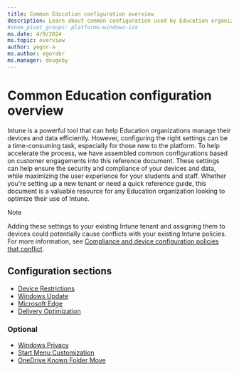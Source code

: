 ```yaml
---
title: Common Education configuration overview
description: Learn about common configuration used by Education organizations in Intune.
#zone_pivot_groups: platforms-windows-ios
ms.date: 4/9/2024
ms.topic: overview
author: yegor-a
ms.author: egorabr
ms.manager: dougeby
---
```


# Common Education configuration overview

Intune is a powerful tool that can help Education organizations manage their devices and data efficiently. However, configuring the right settings can be a time-consuming task, especially for those new to the platform. To help accelerate the process, we have assembled common configurations based on customer engagements into this reference document. These settings can help ensure the security and compliance of your devices and data, while maximizing the user experience for your students and staff. Whether you're setting up a new tenant or need a quick reference guide, this document is a valuable resource for any Education organization looking to optimize their use of Intune.

> [!NOTE]
> Adding these settings to your existing Intune tenant and assigning them to devices could potentially cause conflicts with your existing Intune policies. For more information, see [Compliance and device configuration policies that conflict](/mem/intune/configuration/device-profile-troubleshoot#conflicts).

## Configuration sections

- [Device Restrictions](/mem/intune/industry/education/tutorial-school-deployment/common-config-settings-catalog-device-restrictions)
- [Windows Update](/mem/intune/industry/education/tutorial-school-deployment/common-config-windows-update)
- [Microsoft Edge](/mem/intune/industry/education/tutorial-school-deployment/common-config-settings-catalog-edge)
- [Delivery Optimization](/mem/intune/industry/education/tutorial-school-deployment/common-config-settings-catalog-delivery-optimization)

### Optional

- [Windows Privacy](/mem/intune/industry/education/tutorial-school-deployment/common-config-settings-catalog-windows-privacy)
- [Start Menu Customization](/mem/intune/industry/education/tutorial-school-deployment/common-config-settings-catalog-start-menu)
- [OneDrive Known Folder Move](/mem/intune/industry/education/tutorial-school-deployment/common-config-settings-catalog-onedrive-knownfoldermove)

